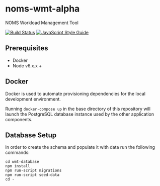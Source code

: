 # noms-wmt-alpha
NOMS Workload Management Tool

[![Build Status](https://travis-ci.org/ministryofjustice/noms-wmt-alpha.svg?branch=master)](https://travis-ci.org/ministryofjustice/noms-wmt-alpha.svg?branch=master)
[![JavaScript Style Guide](https://img.shields.io/badge/code%20style-standard-brightgreen.svg)](http://standardjs.com/)

## Prerequisites

- Docker
- Node v6.x.x + 

## Docker

Docker is used to automate provisioning dependencies for the local development
environment.

Running `docker-compose up` in the base directory of this repository will launch
the PostgreSQL database instance used by the other application components.

## Database Setup

In order to create the schema and populate it with data run the following
commands:
```
cd wmt-database
npm install
npm run-script migrations
npm run-script seed-data
cd -
```
